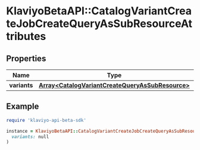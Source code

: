 # KlaviyoBetaAPI::CatalogVariantCreateJobCreateQueryAsSubResourceAttributes

## Properties

| Name | Type | Description | Notes |
| ---- | ---- | ----------- | ----- |
| **variants** | [**Array&lt;CatalogVariantCreateQueryAsSubResource&gt;**](CatalogVariantCreateQueryAsSubResource.md) |  |  |

## Example

```ruby
require 'klaviyo-api-beta-sdk'

instance = KlaviyoBetaAPI::CatalogVariantCreateJobCreateQueryAsSubResourceAttributes.new(
  variants: null
)
```

